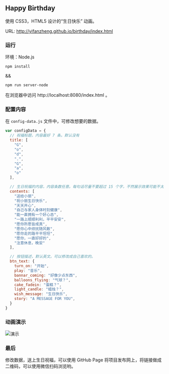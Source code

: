 ## Happy Birthday

使用 CSS3，HTML5 设计的“生日快乐” 动画。

URL: http://yifanzheng.github.io/birthday/index.html

### 运行

环境：Node.js

```
npm install
```
&&

```
npm run server-node
```
在浏览器中访问 http://localhost:8080/index.html 。

### 配置内容

在 `config-data.js` 文件中，可修改想要的数据。

```js
var configData = {
  // 祝福标题，内容最好 7 条。默认没有
  title: [
    "G",
    "o",
    "d",
    ".",
    "G",
    "a",
    "o"
  ],

  // 生日祝福的内容，内容条数任意。每句话尽量不要超过 15 个字，不然展示效果可能不太好。
  contents: [
    "送给小丽",
    "祝小丽生日快乐",
    "天天开心",
    "自己与家人身体时刻健康",
    "能一直拥有一个好心态",
    "一路上顺顺利利，平平安安",
    "愿你所愿皆成真",
    "愿你心中烦扰随风散",
    "愿你走的路平平坦坦",
    "愿你，一直好好的",
    "注意休息，晚安"
  ],

  // 按钮描述，默认英文。可以修改成自己喜欢的。
  btn_text: {
    turn_on: "开始",
    play: "音乐",
    bannar_coming: "好像少点东西",
    balloons_flying: "气球？",
    cake_fadein: "蛋糕？",
    light_candle: "蜡烛？",
    wish_message: "生日快乐",
    story: "A MESSAGE FOR YOU",
  }
}
```

### 动画演示

![演示](asset/imgs/show.gif)


### 最后

修改数据，送上生日祝福，可以使用 GitHub Page 将项目发布网上，将链接做成二维码，可以使用微信扫码浏览哟。

